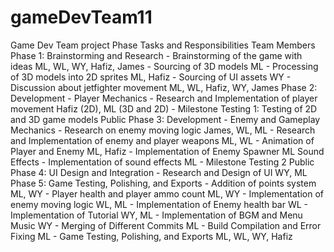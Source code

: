 # gameDevTeam11
 Game Dev Team project
Phase	                                                Tasks and Responsibilities	                                            Team Members
Phase 1: Brainstorming and Research	                - Brainstorming of the game with ideas	                                 ML, WL, WY, Hafiz, James
                	                                   - Sourcing of 3D models	                                                ML
                	                                   - Processing of 3D models into 2D sprites	                              ML, Hafiz
                                                   	- Sourcing of UI assets	                                                WY
                                                   	- Discussion about jetfighter movement	                                 ML, WL, Hafiz, WY, James
Phase 2: Development - Player Mechanics	            - Research and Implementation of player movement	                       Hafiz (2D), ML (3D and 2D)
	                                                   - Milestone Testing 1: Testing of 2D and 3D game models         	       Public
Phase 3: Development - Enemy and Gameplay Mechanics	- Research on enemy moving logic	                                       James, WL, ML
                                                   	- Research and Implementation of enemy and player weapons	              ML, WL
                                                   	- Animation of Player and Enemy	                                        ML, Hafiz
                                                   	- Implementation of Enemy Spawner	                                      ML
                       Sound Effects	               - Implementation of sound effects	                                      ML
          	                                         - Milestone Testing 2	                                                  Public
Phase 4: UI Design and Integration	                 - Research and Design of UI	                                            WY, ML
Phase 5: Game Testing, Polishing, and Exports	      - Addition of points system	                                            ML, WY
                                                   	- Player health and player ammo count	                                  ML, WY
                                                   	- Implementation of enemy moving logic	                                 WL, ML
                                                   	- Implementation of Enemy health bar	                                   WL
                                                   	- Implementation of Tutorial	                                           WY, ML
                                                   	- Implementation of BGM and Menu Music	                                 WY
                                                   	- Merging of Different Commits	                                         ML
                                                   	- Build Compilation and Error Fixing	                                   ML
                                                   	- Game Testing, Polishing, and Exports	                                 ML, WL, WY, Hafiz
